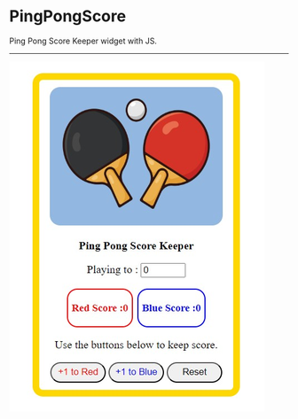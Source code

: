 # PingPongScore
Ping Pong Score Keeper widget with JS.
<hr>
<img src="https://raw.githubusercontent.com/SercaNisUzun/PingPongScore/main/PingPongSS.jpg">
